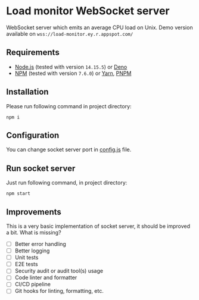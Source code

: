 # Load monitor WebSocket server

WebSocket server which emits an average CPU load on Unix.
Demo version available on `wss://load-monitor.ey.r.appspot.com/`

## Requirements

- [Node.js](https://nodejs.org) (tested with version `14.15.5`) or [Deno](https://deno.land/)
- [NPM](https://www.npmjs.com/) (tested with version `7.6.0`) or [Yarn](https://yarnpkg.com/), [PNPM](https://pnpm.js.org/)

## Installation

Please run following command in project directory:

```commandline
npm i
```

## Configuration

You can change socket server port in [config.js](config.js) file.

## Run socket server

Just run following command, in project directory:

```commandline
npm start
```
## Improvements

This is a very basic implementation of socket server, it should be improved a bit.
What is missing?

- [ ] Better error handling
- [ ] Better logging
- [ ] Unit tests
- [ ] E2E tests
- [ ] Security audit or audit tool(s) usage
- [ ] Code linter and formatter
- [ ] CI/CD pipeline
- [ ] Git hooks for linting, formatting, etc.

